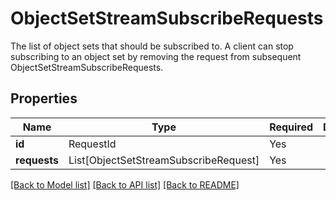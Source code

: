 # ObjectSetStreamSubscribeRequests

The list of object sets that should be subscribed to. A client can stop subscribing to an object set 
by removing the request from subsequent ObjectSetStreamSubscribeRequests.


## Properties
| Name | Type | Required | Description |
| ------------ | ------------- | ------------- | ------------- |
**id** | RequestId | Yes |  |
**requests** | List[ObjectSetStreamSubscribeRequest] | Yes |  |


[[Back to Model list]](../../../README.md#models-v1-link) [[Back to API list]](../../../README.md#apis-v1-link) [[Back to README]](../../../README.md)
